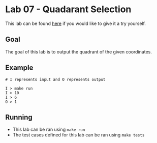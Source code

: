 # Lab 07 - Quadarant Selection

This lab can be found [here](https://open.kattis.com/problems/quadrant) if you would like to give it a try yourself.

## Goal

The goal of this lab is to output the quadrant of the given coordinates.

## Example

```
# I represents input and O represents output

I > make run
I > 10
I > 6
O > 1
```

## Running

- This lab can be ran using `make run`
- The test cases defined for this lab can be ran using `make tests`